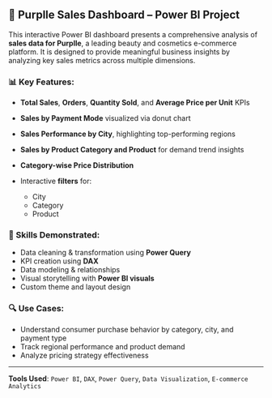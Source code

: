

## 💄 Purplle Sales Dashboard – Power BI Project

This interactive Power BI dashboard presents a comprehensive analysis of **sales data for Purplle**, a leading beauty and cosmetics e-commerce platform. It is designed to provide meaningful business insights by analyzing key sales metrics across multiple dimensions.

### 📊 Key Features:

* **Total Sales**, **Orders**, **Quantity Sold**, and **Average Price per Unit** KPIs
* **Sales by Payment Mode** visualized via donut chart
* **Sales Performance by City**, highlighting top-performing regions
* **Sales by Product Category and Product** for demand trend insights
* **Category-wise Price Distribution**
* Interactive **filters** for:

  * City
  * Category
  * Product

### 🧠 Skills Demonstrated:

* Data cleaning & transformation using **Power Query**
* KPI creation using **DAX**
* Data modeling & relationships
* Visual storytelling with **Power BI visuals**
* Custom theme and layout design

### 🔍 Use Cases:

* Understand consumer purchase behavior by category, city, and payment type
* Track regional performance and product demand
* Analyze pricing strategy effectiveness

---

**Tools Used**:
`Power BI`, `DAX`, `Power Query`, `Data Visualization`, `E-commerce Analytics`

